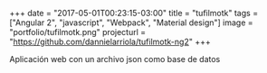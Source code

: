 +++
date = "2017-05-01T00:23:15-03:00"
title = "tufilmotk"
tags = ["Angular 2", "javascript", "Webpack", "Material design"]
image = "portfolio/tufilmotk.png"
projecturl = "https://github.com/dannielarriola/tufilmotk-ng2"
+++

Aplicación web con un archivo json como base de datos

